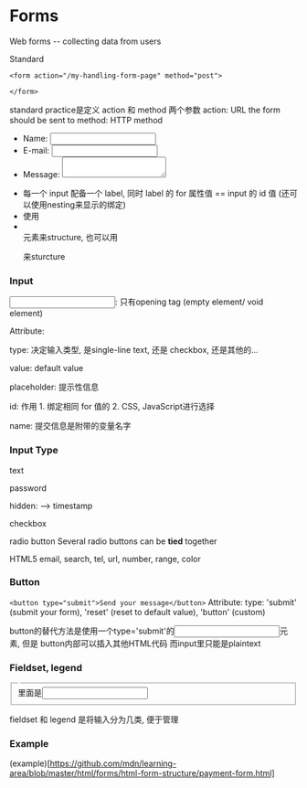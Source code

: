 # Forms
Web forms -- collecting data from users

Standard
```
<form action="/my-handling-form-page" method="post">

</form>
```
standard practice是定义 action 和 method 两个参数
action: URL the form should be sent to
method: HTTP method


<form>
 <ul>
  <li>
    <label for="name">Name:</label>
    <input type="text" id="name" name="user_name">
  </li>
  <li>
    <label for="mail">E-mail:</label>
    <input type="email" id="mail" name="user_mail">
  </li>
  <li>
    <label for="msg">Message:</label>
    <textarea id="msg" name="user_message"></textarea>
  </li>
 </ul>
</form>


- 每一个 input 配备一个 label, 同时 label 的 for 属性值 == input 的 id 值 (还可以使用nesting来显示的绑定)
- 使用<li></li>元素来structure, 也可以用<p></p>来sturcture




### Input
<input>: 只有opening tag (empty element/ void element)

Attribute:

type: 决定输入类型, 是single-line text, 还是 checkbox, 还是其他的...

value: default value

placeholder: 提示性信息

id: 作用 1. 绑定相同 for 值的<label>
        2. CSS, JavaScript进行选择

name: 提交信息是附带的变量名字



### Input Type

text

password

hidden: --> timestamp

checkbox

radio button
Several radio buttons can be **tied** together


HTML5
email, search, tel, url, number, range, color



### Button
`<button type="submit">Send your message</button>`
Attribute:
type: 'submit' (submit your form), 'reset' (reset to default value), 'button' (custom)

button的替代方法是使用一个type='submit'的<input>元素, 
但是 button内部可以插入其他HTML代码
     而input里只能是plaintext




### Fieldset, legend
<fieldset>
    <legend></legend>
    里面是<label><input>
</fieldset>

fieldset 和 legend 是将输入分为几类, 便于管理




### Example
(example)[https://github.com/mdn/learning-area/blob/master/html/forms/html-form-structure/payment-form.html]